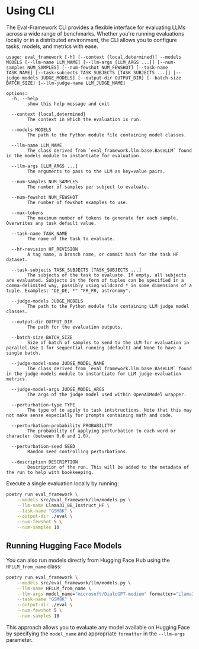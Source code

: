 # Using CLI

The Eval-Framework CLI provides a flexible interface for evaluating LLMs across a wide range of benchmarks. Whether you're running evaluations locally or in a distributed environment, the CLI allows you to configure tasks, models, and metrics with ease.


```
usage: eval_framework [-h] [--context {local,determined}] --models MODELS [--llm-name LLM_NAME] [--llm-args [LLM_ARGS ...]] [--num-samples NUM_SAMPLES] [--num-fewshot NUM_FEWSHOT] [--task-name TASK_NAME] [--task-subjects TASK_SUBJECTS [TASK_SUBJECTS ...]] [--judge-models JUDGE_MODELS] [--output-dir OUTPUT_DIR] [--batch-size BATCH_SIZE] [--llm-judge-name LLM_JUDGE_NAME]

options:
  -h, --help
        show this help message and exit

  --context {local,determined}
        The context in which the evaluation is run.

  --models MODELS
        The path to the Python module file containing model classes.

  --llm-name LLM_NAME
        The class derived from `eval_framework.llm.base.BaseLLM` found in the models module to instantiate for evaluation.

  --llm-args [LLM_ARGS ...]
        The arguments to pass to the LLM as key=value pairs.

  --num-samples NUM_SAMPLES
        The number of samples per subject to evaluate.

  --num-fewshot NUM_FEWSHOT
        The number of fewshot examples to use.

  --max-tokens
        The maximum number of tokens to generate for each sample. Overwrites any task default value.

  --task-name TASK_NAME
        The name of the task to evaluate.

  --hf-revision HF_REVISION
        A tag name, a branch name, or commit hash for the task HF dataset.

  --task-subjects TASK_SUBJECTS [TASK_SUBJECTS ...]
        The subjects of the task to evaluate. If empty, all subjects are evaluated. Subjects in the form of tuples can be specified in a comma-delimited way, possibly using wildcard * in some dimensions of a tuple. Examples: "DE_DE, *" "FR_FR, astronomy".

  --judge-models JUDGE_MODELS
        The path to the Python module file containing LLM judge model classes.

  --output-dir OUTPUT_DIR
        The path for the evaluation outputs.

  --batch-size BATCH_SIZE
        Size of batch of samples to send to the LLM for evaluation in parallel.Use 1 for sequential running (default) and None to have a single batch.

  --judge-model-name JUDGE_MODEL_NAME
        The class derived from `eval_framework.llm.base.BaseLLM` found in the judge-models module to instantiate for LLM judge evaluation metrics.

  --judge-model-args JUDGE_MODEL_ARGS
        The args of the judge model used within OpenAIModel wrapper.

  --perturbation-type TYPE
        The type of to apply to task intstructions. Note that this may not make sense especially for prompts containing math and code.

  --perturbation-probability PROBABILITY
        The probability of applying perturbation to each word or character (between 0.0 and 1.0).

  --perturbation-seed SEED
        Random seed controlling perturbations.

  --description DESCRIPTION
        Description of the run. This will be added to the metadata of the run to help with bookkeeping.
```

Execute a single evaluation locally by running:

```bash
poetry run eval_framework \
    --models src/eval_framework/llm/models.py \
    --llm-name Llama31_8B_Instruct_HF \
    --task-name "GSM8K" \
    --output-dir ./eval \
    --num-fewshot 5 \
    --num-samples 10
```

## Running Hugging Face Models

You can also run models directly from Hugging Face Hub using the `HFLLM_from_name` class:

```bash
poetry run eval_framework \
    --models src/eval_framework/llm/models.py \
    --llm-name HFLLM_from_name \
    --llm-args model_name="microsoft/DialoGPT-medium" formatter="Llama3Formatter" \
    --task-name "GSM8K" \
    --output-dir ./eval \
    --num-fewshot 5 \
    --num-samples 10
```

This approach allows you to evaluate any model available on Hugging Face by specifying the `model_name` and appropriate `formatter` in the `--llm-args` parameter.
